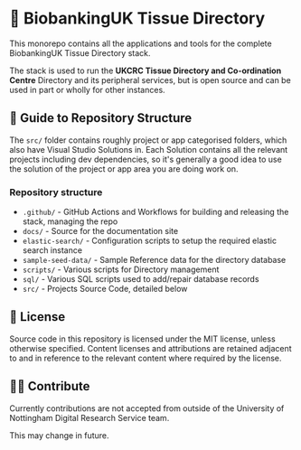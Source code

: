 # 🏥 BiobankingUK Tissue Directory

This monorepo contains all the applications and tools for the complete BiobankingUK Tissue Directory stack.

The stack is used to run the **UKCRC Tissue Directory and Co-ordination Centre** Directory and its peripheral services, but is open source and can be used in part or wholly for other instances.

## 📂 Guide to Repository Structure

The `src/` folder contains roughly project or app categorised folders, which also have Visual Studio Solutions in. Each Solution contains all the relevant projects including dev dependencies, so it's generally a good idea to use the solution of the project or app area you are doing work on.

### Repository structure

- `.github/` - GitHub Actions and Workflows for building and releasing the stack, managing the repo
- `docs/` - Source for the documentation site
- `elastic-search/` - Configuration scripts to setup the required elastic search instance
- `sample-seed-data/` - Sample Reference data for the directory database
- `scripts/` - Various scripts for Directory management
- `sql/` - Various SQL scripts used to add/repair database records
- `src/` - Projects Source Code, detailed below

## 🧾 License

Source code in this repository is licensed under the MIT license, unless otherwise specified. Content licenses and attributions are retained adjacent to and in reference to the relevant content where required by the license.

## 👩‍🏭 Contribute

Currently contributions are not accepted from outside of the University of Nottingham Digital Research Service team.

This may change in future.

